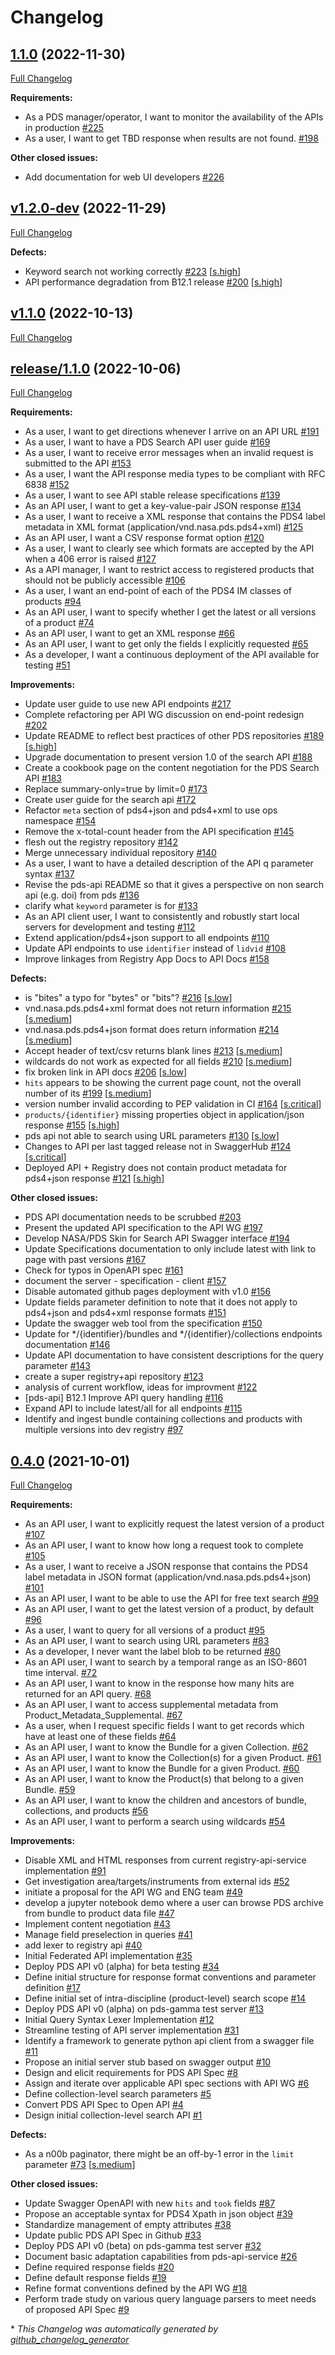 # Changelog

## [1.1.0](https://github.com/NASA-PDS/pds-api/tree/1.1.0) (2022-11-30)

[Full Changelog](https://github.com/NASA-PDS/pds-api/compare/v1.2.0-dev...1.1.0)

**Requirements:**

- As a PDS manager/operator, I want to monitor the availability of the APIs in production [\#225](https://github.com/NASA-PDS/pds-api/issues/225)
- As a user, I want to get TBD response when results are not found. [\#198](https://github.com/NASA-PDS/pds-api/issues/198)

**Other closed issues:**

- Add documentation for web UI developers [\#226](https://github.com/NASA-PDS/pds-api/issues/226)

## [v1.2.0-dev](https://github.com/NASA-PDS/pds-api/tree/v1.2.0-dev) (2022-11-29)

[Full Changelog](https://github.com/NASA-PDS/pds-api/compare/v1.1.0...v1.2.0-dev)

**Defects:**

- Keyword search not working correctly [\#223](https://github.com/NASA-PDS/pds-api/issues/223) [[s.high](https://github.com/NASA-PDS/pds-api/labels/s.high)]
- API performance degradation from B12.1 release [\#200](https://github.com/NASA-PDS/pds-api/issues/200) [[s.high](https://github.com/NASA-PDS/pds-api/labels/s.high)]

## [v1.1.0](https://github.com/NASA-PDS/pds-api/tree/v1.1.0) (2022-10-13)

[Full Changelog](https://github.com/NASA-PDS/pds-api/compare/release/1.1.0...v1.1.0)

## [release/1.1.0](https://github.com/NASA-PDS/pds-api/tree/release/1.1.0) (2022-10-06)

[Full Changelog](https://github.com/NASA-PDS/pds-api/compare/0.4.0...release/1.1.0)

**Requirements:**

- As a user, I want to get directions whenever I arrive on an API URL [\#191](https://github.com/NASA-PDS/pds-api/issues/191)
- As a user, I want to have a PDS Search API user guide [\#169](https://github.com/NASA-PDS/pds-api/issues/169)
- As a user, I want to receive error messages when an invalid request is submitted to the API [\#153](https://github.com/NASA-PDS/pds-api/issues/153)
- As a user, I want the API response media types to be compliant with RFC 6838 [\#152](https://github.com/NASA-PDS/pds-api/issues/152)
- As a user, I want to see API stable release specifications [\#139](https://github.com/NASA-PDS/pds-api/issues/139)
- As an API user, I want to get a key-value-pair JSON response [\#134](https://github.com/NASA-PDS/pds-api/issues/134)
- As a user, I want to receive a XML response that contains the PDS4 label metadata in XML format \(application/vnd.nasa.pds.pds4+xml\)  [\#125](https://github.com/NASA-PDS/pds-api/issues/125)
- As an API user, I want a CSV response format option [\#120](https://github.com/NASA-PDS/pds-api/issues/120)
- As a user, I want to clearly see which formats are accepted by the API when a 406 error is raised [\#127](https://github.com/NASA-PDS/pds-api/issues/127)
- As a API manager, I want to restrict access to registered products that should not be publicly accessible [\#106](https://github.com/NASA-PDS/pds-api/issues/106)
- As a user, I want an end-point of each of the PDS4 IM classes of products [\#94](https://github.com/NASA-PDS/pds-api/issues/94)
- As an API user, I want to specify whether I get the latest or all versions of a product [\#74](https://github.com/NASA-PDS/pds-api/issues/74)
- As an API user, I want to get an XML response [\#66](https://github.com/NASA-PDS/pds-api/issues/66)
- As an API user, I want to get only the fields I explicitly requested [\#65](https://github.com/NASA-PDS/pds-api/issues/65)
- As a developer, I want a continuous deployment of the API available for testing [\#51](https://github.com/NASA-PDS/pds-api/issues/51)

**Improvements:**

- Update user guide to use new API endpoints [\#217](https://github.com/NASA-PDS/pds-api/issues/217)
- Complete refactoring per API WG discussion on end-point redesign [\#202](https://github.com/NASA-PDS/pds-api/issues/202)
- Update README to reflect best practices of other PDS repositories [\#189](https://github.com/NASA-PDS/pds-api/issues/189) [[s.high](https://github.com/NASA-PDS/pds-api/labels/s.high)]
- Upgrade documentation to present version 1.0 of the search API [\#188](https://github.com/NASA-PDS/pds-api/issues/188)
- Create a cookbook page on the content negotiation for the PDS Search API [\#183](https://github.com/NASA-PDS/pds-api/issues/183)
- Replace summary-only=true by limit=0 [\#173](https://github.com/NASA-PDS/pds-api/issues/173)
- Create user guide for the search api [\#172](https://github.com/NASA-PDS/pds-api/issues/172)
- Refactor `meta` section of pds4+json and pds4+xml to use ops namespace [\#154](https://github.com/NASA-PDS/pds-api/issues/154)
- Remove the x-total-count header from the API specification [\#145](https://github.com/NASA-PDS/pds-api/issues/145)
- flesh out the registry repository [\#142](https://github.com/NASA-PDS/pds-api/issues/142)
- Merge unnecessary individual repository [\#140](https://github.com/NASA-PDS/pds-api/issues/140)
- As a user, I want to have a detailed description of the API q parameter syntax [\#137](https://github.com/NASA-PDS/pds-api/issues/137)
- Revise the pds-api README so that it gives a perspective on non search api \(e.g. doi\) from pds [\#136](https://github.com/NASA-PDS/pds-api/issues/136)
- clarify what `keyword` parameter is for [\#133](https://github.com/NASA-PDS/pds-api/issues/133)
- As an API client user, I want to consistently and robustly start local servers for development and testing [\#112](https://github.com/NASA-PDS/pds-api/issues/112)
- Extend application/pds4+json support to all endpoints [\#110](https://github.com/NASA-PDS/pds-api/issues/110)
- Update API endpoints to use `identifier` instead of `lidvid` [\#108](https://github.com/NASA-PDS/pds-api/issues/108)
- Improve linkages from Registry App Docs to API Docs [\#158](https://github.com/NASA-PDS/pds-api/issues/158)

**Defects:**

- is "bites" a typo for "bytes" or "bits"? [\#216](https://github.com/NASA-PDS/pds-api/issues/216) [[s.low](https://github.com/NASA-PDS/pds-api/labels/s.low)]
- vnd.nasa.pds.pds4+xml format does not return information [\#215](https://github.com/NASA-PDS/pds-api/issues/215) [[s.medium](https://github.com/NASA-PDS/pds-api/labels/s.medium)]
- vnd.nasa.pds.pds4+json format does return information [\#214](https://github.com/NASA-PDS/pds-api/issues/214) [[s.medium](https://github.com/NASA-PDS/pds-api/labels/s.medium)]
- Accept header of text/csv returns blank lines [\#213](https://github.com/NASA-PDS/pds-api/issues/213) [[s.medium](https://github.com/NASA-PDS/pds-api/labels/s.medium)]
- wildcards do not work as expected for all fields [\#210](https://github.com/NASA-PDS/pds-api/issues/210) [[s.medium](https://github.com/NASA-PDS/pds-api/labels/s.medium)]
- fix broken link in API docs [\#206](https://github.com/NASA-PDS/pds-api/issues/206) [[s.low](https://github.com/NASA-PDS/pds-api/labels/s.low)]
- `hits` appears to be showing the current page count, not the overall number of its [\#199](https://github.com/NASA-PDS/pds-api/issues/199) [[s.medium](https://github.com/NASA-PDS/pds-api/labels/s.medium)]
- version number invalid according to PEP validation in CI [\#164](https://github.com/NASA-PDS/pds-api/issues/164) [[s.critical](https://github.com/NASA-PDS/pds-api/labels/s.critical)]
- `products/{identifier}` missing properties object in application/json response [\#155](https://github.com/NASA-PDS/pds-api/issues/155) [[s.high](https://github.com/NASA-PDS/pds-api/labels/s.high)]
- pds api not able to search using URL parameters [\#130](https://github.com/NASA-PDS/pds-api/issues/130) [[s.low](https://github.com/NASA-PDS/pds-api/labels/s.low)]
- Changes to API per last tagged release not in SwaggerHub [\#124](https://github.com/NASA-PDS/pds-api/issues/124) [[s.critical](https://github.com/NASA-PDS/pds-api/labels/s.critical)]
- Deployed API + Registry does not contain product metadata for pds4+json response [\#121](https://github.com/NASA-PDS/pds-api/issues/121) [[s.high](https://github.com/NASA-PDS/pds-api/labels/s.high)]

**Other closed issues:**

- PDS API documentation needs to be scrubbed [\#203](https://github.com/NASA-PDS/pds-api/issues/203)
- Present the updated API specification to the API WG [\#197](https://github.com/NASA-PDS/pds-api/issues/197)
- Develop NASA/PDS Skin for Search API Swagger interface [\#194](https://github.com/NASA-PDS/pds-api/issues/194)
- Update Specifications documentation to only include latest with link to page with past versions [\#167](https://github.com/NASA-PDS/pds-api/issues/167)
- Check for typos in OpenAPI spec [\#161](https://github.com/NASA-PDS/pds-api/issues/161)
- document the server - specification - client [\#157](https://github.com/NASA-PDS/pds-api/issues/157)
- Disable automated github pages deployment with v1.0 [\#156](https://github.com/NASA-PDS/pds-api/issues/156)
- Update fields parameter definition to note that it does not apply to pds4+json and pds4+xml response formats [\#151](https://github.com/NASA-PDS/pds-api/issues/151)
- Update the swagger web tool from the specification [\#150](https://github.com/NASA-PDS/pds-api/issues/150)
- Update for \*/{identifier}/bundles and \*/{identifier}/collections endpoints documentation [\#146](https://github.com/NASA-PDS/pds-api/issues/146)
- Update API documentation to have consistent descriptions for the query parameter [\#143](https://github.com/NASA-PDS/pds-api/issues/143)
- create a super registry+api repository [\#123](https://github.com/NASA-PDS/pds-api/issues/123)
- analysis of current workflow, ideas for improvment [\#122](https://github.com/NASA-PDS/pds-api/issues/122)
- \[pds-api\] B12.1 Improve API query handling [\#116](https://github.com/NASA-PDS/pds-api/issues/116)
- Expand API to include latest/all for all endpoints [\#115](https://github.com/NASA-PDS/pds-api/issues/115)
- Identify and ingest bundle containing collections and products with multiple versions into dev registry [\#97](https://github.com/NASA-PDS/pds-api/issues/97)

## [0.4.0](https://github.com/NASA-PDS/pds-api/tree/0.4.0) (2021-10-01)

[Full Changelog](https://github.com/NASA-PDS/pds-api/compare/f8aae0969c047bd9da84c5beb6761186bf18d93e...0.4.0)

**Requirements:**

- As an API user, I want to explicitly request the latest version of a product [\#107](https://github.com/NASA-PDS/pds-api/issues/107)
- As an API user, I want to know how long a request took to complete [\#105](https://github.com/NASA-PDS/pds-api/issues/105)
- As a user, I want to receive a JSON response that contains the PDS4 label metadata in JSON format \(application/vnd.nasa.pds.pds4+json\) [\#101](https://github.com/NASA-PDS/pds-api/issues/101)
- As an API user, I want to be able to use the API for free text search [\#99](https://github.com/NASA-PDS/pds-api/issues/99)
- As an API user, I want to get the latest version of a product, by default [\#96](https://github.com/NASA-PDS/pds-api/issues/96)
- As a user, I want to query for all versions of a product [\#95](https://github.com/NASA-PDS/pds-api/issues/95)
- As an API user, I want to search using URL parameters [\#83](https://github.com/NASA-PDS/pds-api/issues/83)
- As a developer, I never want the label blob to be returned [\#80](https://github.com/NASA-PDS/pds-api/issues/80)
- As an API user, I want to search by a temporal range as an ISO-8601 time interval. [\#72](https://github.com/NASA-PDS/pds-api/issues/72)
- As an API user, I want to know in the response how many hits are returned for an API query. [\#68](https://github.com/NASA-PDS/pds-api/issues/68)
- As an API user, I want to access supplemental metadata from Product\_Metadata\_Supplemental. [\#67](https://github.com/NASA-PDS/pds-api/issues/67)
- As a user, when I request specific fields I want to get records which have at least one of these fields [\#64](https://github.com/NASA-PDS/pds-api/issues/64)
- As an API user, I want to know the Bundle for a given Collection. [\#62](https://github.com/NASA-PDS/pds-api/issues/62)
- As an API user, I want to know the Collection\(s\) for a given Product. [\#61](https://github.com/NASA-PDS/pds-api/issues/61)
- As an API user, I want to know the Bundle for a given Product. [\#60](https://github.com/NASA-PDS/pds-api/issues/60)
- As an API user, I want to know the Product\(s\) that belong to a given Bundle. [\#59](https://github.com/NASA-PDS/pds-api/issues/59)
- As an API user, I want to know the children and ancestors of bundle, collections, and products [\#56](https://github.com/NASA-PDS/pds-api/issues/56)
- As an API user, I want to perform a search using wildcards [\#54](https://github.com/NASA-PDS/pds-api/issues/54)

**Improvements:**

- Disable XML and HTML responses from current registry-api-service implementation [\#91](https://github.com/NASA-PDS/pds-api/issues/91)
- Get investigation area/targets/instruments from external ids [\#52](https://github.com/NASA-PDS/pds-api/issues/52)
- initiate a proposal for the API WG and ENG team [\#49](https://github.com/NASA-PDS/pds-api/issues/49)
- develop a jupyter notebook demo where a user can browse PDS archive from bundle to product data file [\#47](https://github.com/NASA-PDS/pds-api/issues/47)
- Implement content negotiation [\#43](https://github.com/NASA-PDS/pds-api/issues/43)
- Manage field preselection in queries [\#41](https://github.com/NASA-PDS/pds-api/issues/41)
- add lexer to registry api [\#40](https://github.com/NASA-PDS/pds-api/issues/40)
- Initial Federated API implementation [\#35](https://github.com/NASA-PDS/pds-api/issues/35)
- Deploy PDS API v0 \(alpha\) for beta testing [\#34](https://github.com/NASA-PDS/pds-api/issues/34)
- Define initial structure for response format conventions and parameter definition [\#17](https://github.com/NASA-PDS/pds-api/issues/17)
- Define initial set of intra-discipline \(product-level\) search scope [\#14](https://github.com/NASA-PDS/pds-api/issues/14)
- Deploy PDS API v0 \(alpha\) on pds-gamma test server [\#13](https://github.com/NASA-PDS/pds-api/issues/13)
- Initial Query Syntax Lexer Implementation [\#12](https://github.com/NASA-PDS/pds-api/issues/12)
- Streamline testing of API server implementation [\#31](https://github.com/NASA-PDS/pds-api/issues/31)
- Identify a framework to generate python api client from a swagger file [\#11](https://github.com/NASA-PDS/pds-api/issues/11)
- Propose an initial server stub based on swagger output [\#10](https://github.com/NASA-PDS/pds-api/issues/10)
- Design and elicit requirements for PDS API Spec [\#8](https://github.com/NASA-PDS/pds-api/issues/8)
- Assign and iterate over applicable API spec sections with API WG [\#6](https://github.com/NASA-PDS/pds-api/issues/6)
- Define collection-level search parameters [\#5](https://github.com/NASA-PDS/pds-api/issues/5)
- Convert PDS API Spec to Open API [\#4](https://github.com/NASA-PDS/pds-api/issues/4)
- Design initial collection-level search API [\#1](https://github.com/NASA-PDS/pds-api/issues/1)

**Defects:**

- As a n00b paginator, there might be an off-by-1 error in the `limit` parameter [\#73](https://github.com/NASA-PDS/pds-api/issues/73) [[s.medium](https://github.com/NASA-PDS/pds-api/labels/s.medium)]

**Other closed issues:**

- Update Swagger OpenAPI with new `hits` and `took` fields [\#87](https://github.com/NASA-PDS/pds-api/issues/87)
- Propose an acceptable syntax for PDS4 Xpath in json object [\#39](https://github.com/NASA-PDS/pds-api/issues/39)
- Standardize management of empty attributes [\#38](https://github.com/NASA-PDS/pds-api/issues/38)
- Update public PDS API Spec in Github [\#33](https://github.com/NASA-PDS/pds-api/issues/33)
- Deploy PDS API v0 \(beta\) on pds-gamma test server [\#32](https://github.com/NASA-PDS/pds-api/issues/32)
- Document basic adaptation capabilities from pds-api-service [\#26](https://github.com/NASA-PDS/pds-api/issues/26)
- Define required response fields [\#20](https://github.com/NASA-PDS/pds-api/issues/20)
- Define default response fields [\#19](https://github.com/NASA-PDS/pds-api/issues/19)
- Refine format conventions defined by the API WG [\#18](https://github.com/NASA-PDS/pds-api/issues/18)
- Perform trade study on various query language parsers to meet needs of proposed API Spec [\#9](https://github.com/NASA-PDS/pds-api/issues/9)



\* *This Changelog was automatically generated by [github_changelog_generator](https://github.com/github-changelog-generator/github-changelog-generator)*
